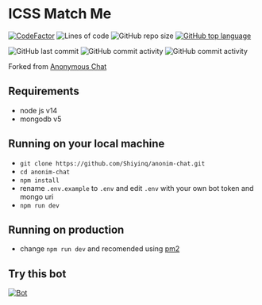 # ICSS Match Me
[![CodeFactor](https://www.codefactor.io/repository/github/shiyinq/anonim-chat/badge/main)](https://www.codefactor.io/repository/github/shiyinq/anonim-chat/overview/main)
![Lines of code](https://img.shields.io/tokei/lines/github/Shiyinq/anonim-chat)
![GitHub repo size](https://img.shields.io/github/repo-size/Shiyinq/anonim-chat)
[![GitHub top language](https://img.shields.io/github/languages/top/Shiyinq/anonim-chat)](https://github.com/Shiyinq/anonim-chat)

![GitHub last commit](https://img.shields.io/github/last-commit/Shiyinq/anonim-chat)
![GitHub commit activity](https://img.shields.io/github/commit-activity/w/Shiyinq/anonim-chat)
![GitHub commit activity](https://img.shields.io/github/commit-activity/m/Shiyinq/anonim-chat)

Forked from [Anonymous Chat](https://github.com/Shiyinq/anonim-chat)

## Requirements
- node js v14
- mongodb v5

## Running on your local machine
- ```git clone https://github.com/Shiyinq/anonim-chat.git```
- ```cd anonim-chat```
- ```npm install```
- rename ```.env.example``` to ```.env``` and edit ```.env``` with your own bot token and mongo uri
- ```npm run dev```

## Running on production
- change ```npm run dev``` and recomended using [pm2](https://pm2.keymetrics.io/)

## Try this bot
[![Bot](https://img.shields.io/badge/Telegram-2CA5E0?style=for-the-badge&logo=telegram&logoColor=white)](https://t.me/IcssMatchMe)
